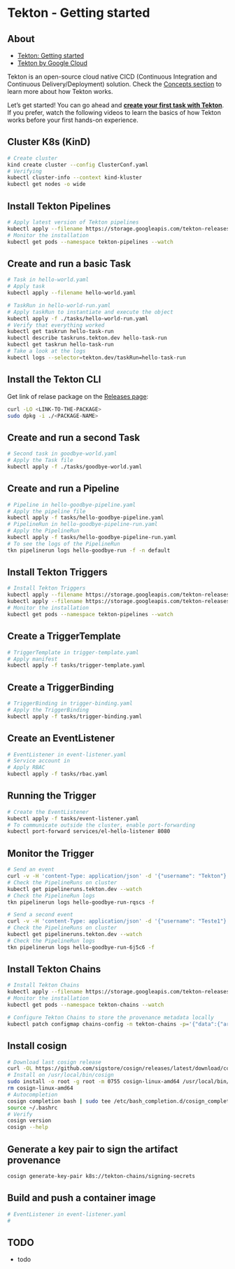 # Tekton - Getting started

## About

- [Tekton: Getting started](https://tekton.dev/docs/getting-started/)
- [Tekton by Google Cloud](https://cloud.google.com/tekton)

Tekton is an open-source cloud native CICD (Continuous Integration and Continuous Delivery/Deployment) solution. Check the [Concepts section](https://tekton.dev/docs/concepts/) to learn more about how Tekton works.

Let’s get started! You can go ahead and [**create your first task with Tekton**](https://tekton.dev/docs/getting-started/tasks/). If you prefer, watch the following videos to learn the basics of how Tekton works before your first hands-on experience.

## Cluster K8s (KinD)

```sh
# Create cluster
kind create cluster --config ClusterConf.yaml
# Verifying
kubectl cluster-info --context kind-kluster
kubectl get nodes -o wide
```

## Install Tekton Pipelines

```sh
# Apply latest version of Tekton pipelines
kubectl apply --filename https://storage.googleapis.com/tekton-releases/pipeline/latest/release.yaml
# Monitor the installation
kubectl get pods --namespace tekton-pipelines --watch
```

## Create and run a basic Task

```sh
# Task in hello-world.yaml
# Apply task
kubectl apply --filename hello-world.yaml

# TaskRun in hello-world-run.yaml
# Apply taskRun to instantiate and execute the object
kubectl apply -f ./tasks/hello-world-run.yaml
# Verify that everything worked
kubectl get taskrun hello-task-run 
kubectl describe taskruns.tekton.dev hello-task-run 
kubectl get taskrun hello-task-run
# Take a look at the logs
kubectl logs --selector=tekton.dev/taskRun=hello-task-run
```

## Install the Tekton CLI

Get link of relase package on the [Releases page](https://github.com/tektoncd/cli/releases):

```sh
curl -LO <LINK-TO-THE-PACKAGE>
sudo dpkg -i ./<PACKAGE-NAME>
```

## Create and run a second Task

```sh
# Second task in goodbye-world.yaml
# Apply the Task file
kubectl apply -f ./tasks/goodbye-world.yaml
```

## Create and run a Pipeline

```sh
# Pipeline in hello-goodbye-pipeline.yaml
# Apply the pipeline file
kubectl apply -f tasks/hello-goodbye-pipeline.yaml
# PipelineRun in hello-goodbye-pipeline-run.yaml
# Apply the PipelineRun
kubectl apply -f tasks/hello-goodbye-pipeline-run.yaml
# To see the logs of the PipelineRun
tkn pipelinerun logs hello-goodbye-run -f -n default
```

## Install Tekton Triggers

```sh
# Install Tekton Triggers
kubectl apply --filename https://storage.googleapis.com/tekton-releases/triggers/latest/release.yaml
kubectl apply --filename https://storage.googleapis.com/tekton-releases/triggers/latest/interceptors.yaml
# Monitor the installation
kubectl get pods --namespace tekton-pipelines --watch
```

## Create a TriggerTemplate

```sh
# TriggerTemplate in trigger-template.yaml
# Apply manifest
kubectl apply -f tasks/trigger-template.yaml
```

## Create a TriggerBinding

```sh
# TriggerBinding in trigger-binding.yaml
# Apply the TriggerBinding
kubectl apply -f tasks/trigger-binding.yaml
```

## Create an EventListener

```sh
# EventListener in event-listener.yaml
# Service account in 
# Apply RBAC
kubectl apply -f tasks/rbac.yaml
```

## Running the Trigger

```sh
# Create the EventListener
kubectl apply -f tasks/event-listener.yaml
# To communicate outside the cluster, enable port-forwarding
kubectl port-forward services/el-hello-listener 8080
```

## Monitor the Trigger

```sh
# Send an event
curl -v -H 'content-Type: application/json' -d '{"username": "Tekton"}' http://localhost:8080
# Check the PipelineRuns on cluster
kubectl get pipelineruns.tekton.dev --watch
# Check the PipelineRun logs
tkn pipelinerun logs hello-goodbye-run-rqscs -f

# Send a second event
curl -v -H 'content-Type: application/json' -d '{"username": "Teste1"}' http://localhost:8080
# Check the PipelineRuns on cluster
kubectl get pipelineruns.tekton.dev --watch
# Check the PipelineRun logs
tkn pipelinerun logs hello-goodbye-run-6j5c6 -f
```

## Install Tekton Chains

```sh
# Install Tekton Chains
kubectl apply --filename https://storage.googleapis.com/tekton-releases/chains/latest/release.yaml
# Monitor the installation
kubectl get pods --namespace tekton-chains --watch

# Configure Tekton Chains to store the provenance metadata locally
kubectl patch configmap chains-config -n tekton-chains -p='{"data":{"artifacts.oci.storage": "", "artifacts.taskrun.format":"in-toto", "artifacts.taskrun.storage": "tekton"}}'
```

## Install cosign

```sh
# Download last cosign release
curl -OL https://github.com/sigstore/cosign/releases/latest/download/cosign-linux-amd64
# Install on /usr/local/bin/cosign
sudo install -o root -g root -m 0755 cosign-linux-amd64 /usr/local/bin/cosign
rm cosign-linux-amd64
# Autocompletion
cosign completion bash | sudo tee /etc/bash_completion.d/cosign_completion
source ~/.bashrc
# Verify
cosign version
cosign --help
```

## Generate a key pair to sign the artifact provenance

```sh
cosign generate-key-pair k8s://tekton-chains/signing-secrets
```

## Build and push a container image

```sh
# EventListener in event-listener.yaml
# 
```

## TODO

- todo
